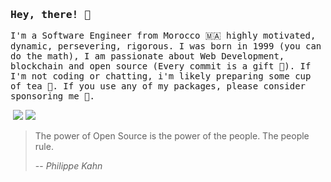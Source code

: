 ### <samp>Hey, there! 👋 </samp>

<samp>I'm a Software Engineer from Morocco 🇲🇦 highly motivated, dynamic, persevering, rigorous. I was born in 1999 (you can do the math), I am passionate about Web Development, blockchain and open source (Every commit is a gift 🎁). If I'm not coding or chatting, i'm likely preparing some cup of tea 🍵.
If you use any of my packages, please consider sponsoring me 🤩.
</samp>

<a href="https://www.linkedin.com/in/yasser-ameur-el-idrissi-747280191/"><img ssrc="https://img.shields.io/badge/LinkedIn-0077B5?style=for-the-badge&logo=dev.to&logoColor=white" /></a>
<a href="https://discord.gg/F42WnQzW"><img src="https://img.shields.io/badge/Discord-7289DA?style=for-the-badge&logo=medium&logoColor=white" /></a>
<a href="https://www.instagram.com/ameuryasser/"><img src="https://img.shields.io/badge/Instagram-E4405F?style=for-the-badge&logo=medium&logoColor=white" /></a>

> The power of Open Source is the power of the people. The people rule.
>
> -- <cite>Philippe Kahn</cite>
> 
